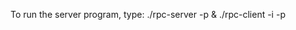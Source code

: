 To run the server program, type:
    ./rpc-server -p <port> &
    ./rpc-client -i <ip-address> -p <port>